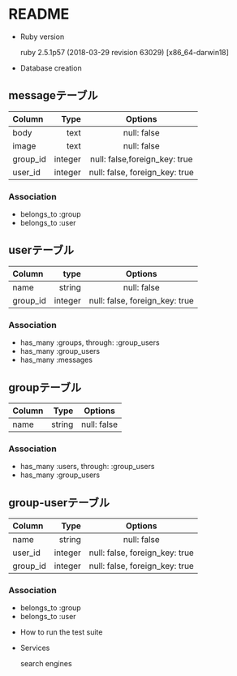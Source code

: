 # README

* Ruby version

    ruby 2.5.1p57 (2018-03-29 revision 63029) [x86_64-darwin18]

* Database creation

## messageテーブル

|Column|Type|Options|
|:-----|---:|:-----:|
|body  |text|null: false|
|image|text|null: false|
|group_id|integer|null: false,foreign_key: true|
|user_id|integer|null: false, foreign_key: true|

### Association

- belongs_to :group
- belongs_to :user

## userテーブル

|Column|type|Options|
|:-----|---:|:-----:|
|name|string|null: false|
|group_id|integer|null: false, foreign_key: true|

### Association

- has_many :groups, through: :group_users
- has_many :group_users
- has_many :messages

## groupテーブル

|Column|Type|Options|
|:-----|---:|:-----:|
|name|string|null: false|

### Association

- has_many :users, through: :group_users
- has_many :group_users

## group-userテーブル

|Column|Type|Options|
|:------|----:|:-------:|
|name|string|null: false|
|user_id|integer|null: false, foreign_key: true|
|group_id|integer|null: false, foreign_key: true|

### Association
- belongs_to :group
- belongs_to :user


* How to run the test suite

* Services

    search engines

